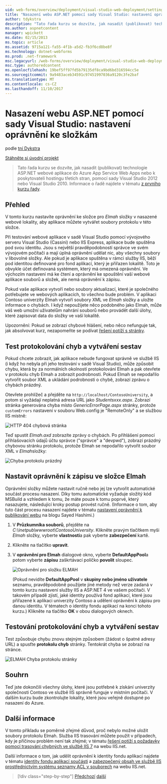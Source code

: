```yaml
---
uid: web-forms/overview/deployment/visual-studio-web-deployment/setting-folder-permissions
title: "Nasazení webu ASP.NET pomocí sady Visual Studio: nastavení oprávnění ke složkám | Microsoft Docs"
author: tdykstra
description: "Tato řada kurzu se dozvíte, jak nasadit (publikovat) technologie ASP.NET webové aplikace do Azure App Service Web Apps nebo do hostujícího zprostředkovatele třetí strany podle usin..."
ms.author: aspnetcontent
manager: wpickett
ms.date: 02/15/2013
ms.topic: article
ms.assetid: 9715a121-fa55-4f1b-a5d2-fb3f6cd8be8f
ms.technology: dotnet-webforms
ms.prod: .net-framework
msc.legacyurl: /web-forms/overview/deployment/visual-studio-web-deployment/setting-folder-permissions
msc.type: authoredcontent
ms.openlocfilehash: 19bef5ff97fd5b79135df8ca9bd6bd316594cc5e
ms.sourcegitcommit: 9a9483aceb34591c97451997036a9120c3fe2baf
ms.translationtype: MT
ms.contentlocale: cs-CZ
ms.lasthandoff: 11/10/2017
---
```

<a name="aspnet-web-deployment-using-visual-studio-setting-folder-permissions"></a>Nasazení webu ASP.NET pomocí sady Visual Studio: nastavení oprávnění ke složkám
====================
podle [tní Dykstra](https://github.com/tdykstra)

[Stáhněte si úvodní projekt](http://go.microsoft.com/fwlink/p/?LinkId=282627)

> Tato řada kurzu se dozvíte, jak nasadit (publikovat) technologie ASP.NET webové aplikace do Azure App Service Web Apps nebo k poskytovateli hostingu třetích stran, pomocí sady Visual Studio 2012 nebo Visual Studio 2010. Informace o řadě najdete v tématu [z prvního kurzu řady](introduction.md).


## <a name="overview"></a>Přehled

V tomto kurzu nastavíte oprávnění ke složce pro *Elmah* složky v nasazené webové lokality, aby aplikace můžete vytvářet soubory protokolu v této složce.

Při testování webové aplikace v sadě Visual Studio pomocí vývojového serveru Visual Studio (Cassini) nebo IIS Express, aplikace bude spuštěna pod svou identitu. Jsou s největší pravděpodobností správce ve svém vývojovém počítači a mají úplná oprávnění udělat nic, aby všechny soubory v libovolné složky. Ale pokud je aplikace spuštěna v rámci služby IIS, běží pod identitou definované pro fond aplikací, který je přiřazen lokalitě. Toto je obvykle účet definovaná systémem, který má omezená oprávnění. Ve výchozím nastavení má ke čtení a oprávnění ke spouštění vaší webové aplikace souborů a složek, ale nemá oprávnění k zápisu.

Pokud vaše aplikace vytvoří nebo soubory aktualizací, které je společného potřebujete ve webových aplikacích, to všechno bude problém. V aplikaci Contoso univerzity Elmah vytvoří soubory XML ve *Elmah* složky a uložte informace o chybách. I když nepoužijete něco podobného jako Elmah, může váš web umožní uživatelům nahrání souborů nebo provádět další úlohy, které zapisovat data do složky ve vaší lokalitě.

Upozornění: Pokud se zobrazí chybové hlášení, nebo něco nefunguje tak, jak absolvovat kurz, nezapomeňte se podívat [řešení potíží s stránky](troubleshooting.md).

## <a name="test-error-logging-and-reporting"></a>Test protokolování chyb a vytváření sestav

Pokud chcete zobrazit, jak aplikace nebude fungovat správně ve službě IIS (i když ho nebyla při jeho testování v sadě Visual Studio), může způsobit chybu, která by za normálních okolností protokolování Elmah a pak otevřete v protokolu chyb Elmah a zobrazit podrobnosti. Pokud Elmah se nepodařilo vytvořit soubor XML a ukládání podrobnosti o chybě, zobrazí zprávu o chybách prázdný.

Otevřete prohlížeč a přejděte na `http://localhost/ContosoUniversity`, a potom si vyžádají neplatná adresa URL jako *Studentsxxx.aspx*. Zobrazí stránka generována chyba místo *GenericErrorPage.aspx* stránky, protože `customErrors` nastavení v souboru Web.config je "RemoteOnly" a se službou IIS místně:

![HTTP 404 chybová stránka](setting-folder-permissions/_static/image1.png)

Teď spustit *Elmah.axd* zobrazíte zprávy o chybách. Po přihlášení pomocí přihlašovacích údajů účtu správce (&quot;správce&quot; a &quot;devpwd&quot;), zobrazí prázdný chybovou stránku protokolu, protože Elmah se nepodařilo vytvořit soubor XML v *Elmah*složky:

![Chyba protokolu prázdný](setting-folder-permissions/_static/image2.png)

## <a name="set-write-permission-on-the-elmah-folder"></a>Nastavit oprávnění k zápisu ve složce Elmah

Oprávnění složky můžete nastavit ručně nebo jej lze vytvořit automatické součást procesu nasazení. Díky tomu automatické vyžaduje složitý kód MSBuild a vzhledem k tomu, že máte pouze k tomu poprvé, který nasazujete, následující kroky postup provést ručně. (Informace o tom, aby tuto část procesu nasazení najdete v tématu [nastavení oprávnění k publikování webu](http://sedodream.com/2011/11/08/SettingFolderPermissionsOnWebPublish.aspx) na blogu Sayed Hashimi.)

1. V **Průzkumníka souborů**, přejděte na *C:\inetpub\wwwroot\ContosoUniversity*. Klikněte pravým tlačítkem myši *Elmah* složky, vyberte **vlastnosti**a pak vyberte **zabezpečení** kartě.
2. Klikněte na tlačítko **upravit**.
3. V **oprávnění pro Elmah** dialogové okno, vyberte **DefaultAppPool**a potom vyberte **zápisu** zaškrtávací políčko **povolit** sloupec.

    ![Oprávnění pro složku ELMAH](setting-folder-permissions/_static/image3.png)

    (Pokud nevidíte **DefaultAppPool** v **skupiny nebo jméno uživatele** seznamu, pravděpodobně použijete jiné metody než verze zadaná v tomto kurzu nastavení služby IIS a ASP.NET 4 ve vašem počítači. V takovém případě zjistí, jaké identity používá fond aplikací, které jsou přiřazené k aplikaci univerzity Contoso a udělení oprávnění k zápisu pro danou identitu. V tématech o identity fondu aplikací na konci tohoto kurzu.) Klikněte na tlačítko **OK** v obou dialogových oknech.

## <a name="retest-error-logging-and-reporting"></a>Testování protokolování chyb a vytváření sestav

Test způsobuje chybu znovu stejným způsobem (žádost o špatné adresy URL) a spusťte **protokolu chyb** stránky. Tentokrát chyba se zobrazí na stránce.

![ELMAH Chyba protokolu stránky](setting-folder-permissions/_static/image4.png)

## <a name="summary"></a>Souhrn

Teď jste dokončili všechny úlohy, které jsou potřebné k získání univerzity společnosti Contoso ve službě IIS správně funguje v místním počítači. V dalším kurzu bude zkontrolujte lokality, které jsou veřejně dostupné po nasazení do Azure.

## <a name="more-information"></a>Další informace

V tomto příkladu se poměrně zřejmé důvod, proč nebylo možné uložit soubory protokolu Elmah. Služba IIS trasování můžete použít v případech, kdy je příčinou problém není tak zřejmé; v tématu [řešení potíží s požadavky pomocí trasování chybných ve službě IIS 7](https://www.iis.net/learn/troubleshoot/using-failed-request-tracing/troubleshooting-failed-requests-using-tracing-in-iis) na webu IIS.net.

Další informace o tom, jak udělit oprávnění k identity fondu aplikací najdete v tématu [identity fondu aplikací součásti](https://www.iis.net/learn/manage/configuring-security/application-pool-identities) a [zabezpečený obsah ve službě IIS prostřednictvím systému seznamy ACL v souborech](https://www.iis.net/learn/get-started/planning-for-security/secure-content-in-iis-through-file-system-acls) na webu IIS.net.

>[!div class="step-by-step"]
[Předchozí](deploying-to-iis.md)
[další](deploying-to-production.md)

